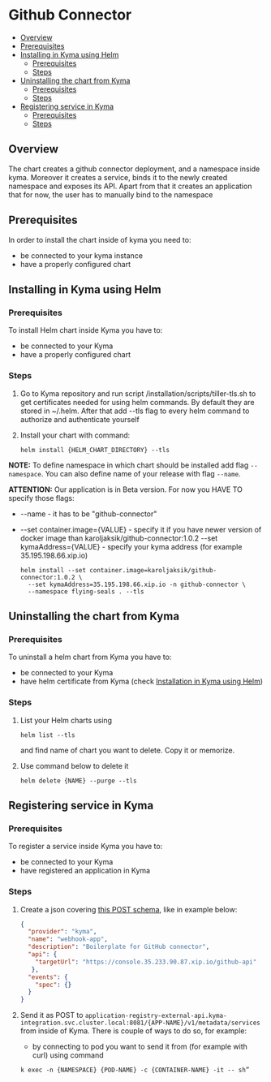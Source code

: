 # Github Connector <!-- omit in toc -->

- [Overview](#overview)
- [Prerequisites](#prerequisites)
- [Installing in Kyma using Helm](#installing-in-kyma-using-helm)
	- [Prerequisites](#prerequisites-1)
	- [Steps](#steps)
- [Uninstalling the chart from Kyma](#uninstalling-the-chart-from-kyma)
	- [Prerequisites](#prerequisites-2)
	- [Steps](#steps-1)
- [Registering service in Kyma](#registering-service-in-kyma)
	- [Prerequisites](#prerequisites-3)
	- [Steps](#steps-2)


## Overview
The chart creates a github connector deployment, and a namespace inside kyma.
Moreover it creates a service, binds it to the newly created namespace and exposes its API. Apart from that it creates an application that for now, the user has to manually bind to the namespace

## Prerequisites

In order to install the chart inside of kyma you need to:
* be connected to your kyma instance
* have a properly configured chart

## Installing in Kyma using Helm

### Prerequisites

To install Helm chart inside Kyma you have to:

- be connected to your Kyma
- have a properly configured chart

### Steps

1. Go to Kyma repository and run script /installation/scripts/tiller-tls.sh to get certificates needed for using helm commands. By default they are stored in ~/.helm. After that add --tls flag to every helm command to authorize and authenticate yourself
2. Install your chart with command:

   ```shell
   helm install {HELM_CHART_DIRECTORY} --tls
   ```

**NOTE:** To define namespace in which chart should be installed add flag `--namespace`. You can also define name of your release with flag `--name`.

**ATTENTION:** Our application is in Beta version. For now you HAVE TO specify those flags:

- --name - it has to be "github-connector"
- --set container.image={VALUE} - specify it if you have newer version of docker image than karoljaksik/github-connector:1.0.2 --set kymaAddress={VALUE} - specify your kyma address (for example 35.195.198.66.xip.io)
  
  ``` shell
  helm install --set container.image=karoljaksik/github-connector:1.0.2 \
    --set kymaAddress=35.195.198.66.xip.io -n github-connector \
    --namespace flying-seals . --tls
    ```

## Uninstalling the chart from Kyma

### Prerequisites

To uninstall a helm chart from Kyma you have to:

- be connected to your Kyma
- have helm certificate from Kyma (check [Installation in Kyma using Helm](https://github.com/KarolJaksik/hack-showcase/tree/connector-docs/chart/githubconnector#steps))

### Steps

1. List your Helm charts using

   ```shell
   helm list --tls
   ```

   and find name of chart you want to delete. Copy it or memorize.

2. Use command below to delete it

   ```shell
   helm delete {NAME} --purge --tls
   ```

## Registering service in Kyma

### Prerequisites
To register a service inside Kyma you have to:

- be connected to your Kyma
- have registered an application in Kyma

### Steps

1. Create a json covering [this POST schema](https://github.com/kyma-project/kyma/blob/master/components/application-registry/docs/api/api.yaml), like in example below:

   ```json
   {
     "provider": "kyma",
     "name": "webhook-app",
     "description": "Boilerplate for GitHub connector",
     "api": {
       "targetUrl": "https://console.35.233.90.87.xip.io/github-api"
      },
     "events": {
       "spec": {}
     }
   }
   ```

2. Send it as POST to `application-registry-external-api.kyma-integration.svc.cluster.local:8081/{APP-NAME}/v1/metadata/services` from inside of Kyma. There is couple of ways to do so, for example:

     - by connecting to pod you want to send it from (for example with curl) using command

      ```shell
      k exec -n {NAMESPACE} {POD-NAME} -c {CONTAINER-NAME} -it -- sh”
      ```
